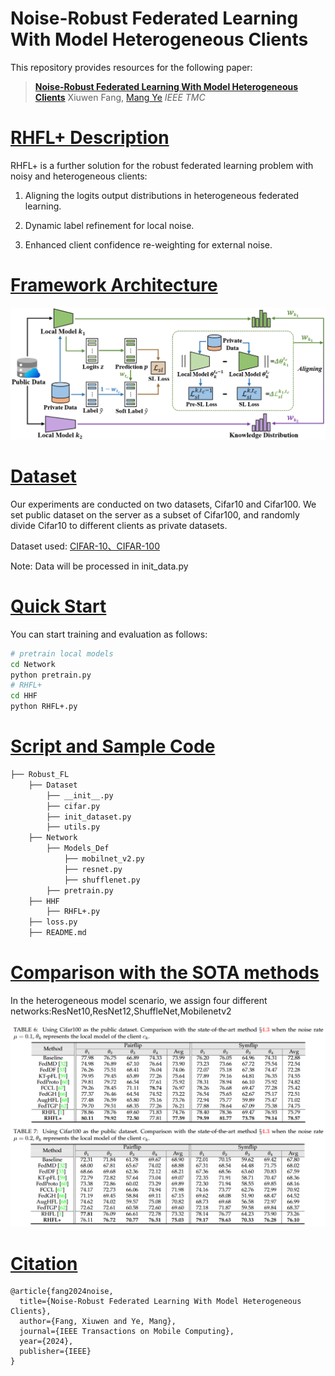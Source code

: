# Noise-Robust Federated Learning With Model Heterogeneous Clients

This repository provides resources for the following paper:

> [**Noise-Robust Federated Learning With Model Heterogeneous Clients**](https://ieeexplore.ieee.org/abstract/document/10816157)
> Xiuwen Fang, [Mang Ye](https://marswhu.github.io/index.html)
> *IEEE TMC*

# [RHFL+ Description](#contents)

RHFL+ is  a further solution for the robust federated learning problem with noisy and heterogeneous clients: 

1. Aligning the logits output distributions in heterogeneous federated learning.

2. Dynamic label refinement for local noise.

3. Enhanced client confidence re-weighting for external noise.

# [Framework Architecture](#contents)

![](framework.png)

# [Dataset](#contents)

Our experiments are conducted on two datasets, Cifar10 and Cifar100. We set public dataset on the server as a subset of Cifar100, and randomly divide Cifar10 to different clients as private datasets.

Dataset used: [CIFAR-10、CIFAR-100](http://www.cs.toronto.edu/~kriz/cifar.html)

Note: Data will be processed in init_data.py

# [Quick Start](#contents)

You can start training and evaluation as follows:

```bash
# pretrain local models
cd Network
python pretrain.py
# RHFL+
cd HHF
python RHFL+.py
```

# [Script and Sample Code](#contents)

```bash
├── Robust_FL
    ├── Dataset
        ├── __init__.py
        ├── cifar.py
        ├── init_dataset.py
        ├── utils.py
    ├── Network
        ├── Models_Def
            ├── mobilnet_v2.py
            ├── resnet.py
            ├── shufflenet.py
        ├── pretrain.py
    ├── HHF
        ├── RHFL+.py
    ├── loss.py
    ├── README.md
```

# [Comparison with the SOTA methods](#contents)

In the heterogeneous model scenario, we assign four different networks:ResNet10,ResNet12,ShuffleNet,Mobilenetv2

![](methods_comparison.png)

# [Citation](#contents)

```citation
@article{fang2024noise,
  title={Noise-Robust Federated Learning With Model Heterogeneous Clients},
  author={Fang, Xiuwen and Ye, Mang},
  journal={IEEE Transactions on Mobile Computing},
  year={2024},
  publisher={IEEE}
}
```
